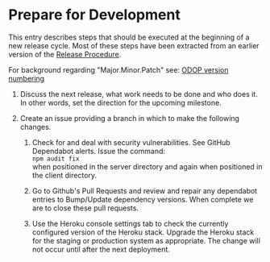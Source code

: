 # Prepare for Development

This entry describes steps that should be executed at the beginning of a new release cycle. 
Most of these steps have been extracted from an earlier version of the [Release Procedure](release.html).  

For background regarding "Major.Minor.Patch" see: [ODOP version numbering](/docs/design/Guidelines.html#verNum)

1. Discuss the next release, what work needs to be done and who does it. 
   In other words, set the direction for the upcoming milestone.

1. Create an issue providing a branch in which to make the following changes.

    1. Check for and deal with security vulnerabilities.
    See GitHub Dependabot alerts. 
    Issue the command:   
    `npm audit fix`   
    when positioned in the server directory and again when positioned in the client directory.
    
    1. Go to Github's Pull Requests and review and repair any dependabot entries to Bump/Update dependency versions.
    When complete we are to close these pull requests.
    
    1. Use the Heroku console settings tab to check the currently configured version of the Heroku stack. 
    Upgrade the Heroku stack for the staging or production system as appropriate. 
    The change will not occur until after the next deployment.  
